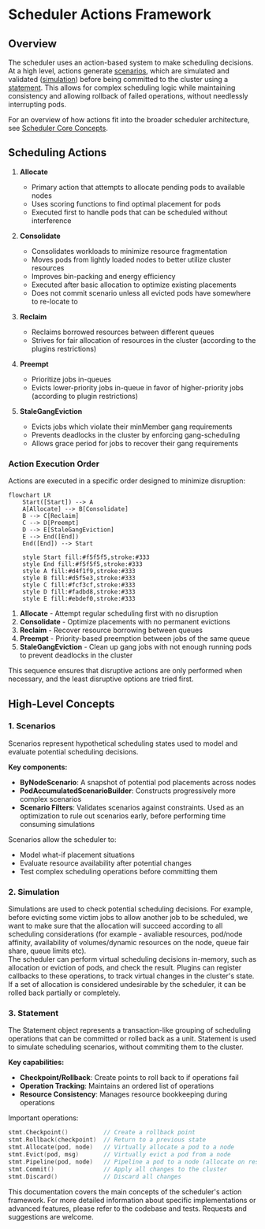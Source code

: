 # Scheduler Actions Framework

## Overview
The scheduler uses an action-based system to make scheduling decisions. At a high level, actions generate [scenarios](#1-scenarios), which are simulated and validated ([simulation](#2-simulation)) before being committed to the cluster using a [statement](#3-statement). This allows for complex scheduling logic while maintaining consistency and allowing rollback of failed operations, without needlessly interrupting pods.

For an overview of how actions fit into the broader scheduler architecture, see [Scheduler Core Concepts](scheduler-concepts.md).

## Scheduling Actions

1. **Allocate**
   - Primary action that attempts to allocate pending pods to available nodes
   - Uses scoring functions to find optimal placement for pods
   - Executed first to handle pods that can be scheduled without interference

2. **Consolidate**
   - Consolidates workloads to minimize resource fragmentation
   - Moves pods from lightly loaded nodes to better utilize cluster resources
   - Improves bin-packing and energy efficiency
   - Executed after basic allocation to optimize existing placements
   - Does not commit scenario unless all evicted pods have somewhere to re-locate to

3. **Reclaim**
   - Reclaims borrowed resources between different queues
   - Strives for fair allocation of resources in the cluster (according to the plugins restrictions)

4. **Preempt**
   - Prioritize jobs in-queues
   - Evicts lower-priority jobs in-queue in favor of higher-priority jobs (according to plugin restrictions)

5. **StaleGangEviction**
   - Evicts jobs which violate their minMember gang requirements
   - Prevents deadlocks in the cluster by enforcing gang-scheduling
   - Allows grace period for jobs to recover their gang requirements

### Action Execution Order

Actions are executed in a specific order designed to minimize disruption:

```mermaid
flowchart LR
    Start([Start]) --> A
    A[Allocate] --> B[Consolidate]
    B --> C[Reclaim]
    C --> D[Preempt]
    D --> E[StaleGangEviction]
    E --> End([End])
    End([End]) --> Start
    
    style Start fill:#f5f5f5,stroke:#333
    style End fill:#f5f5f5,stroke:#333
    style A fill:#d4f1f9,stroke:#333
    style B fill:#d5f5e3,stroke:#333
    style C fill:#fcf3cf,stroke:#333
    style D fill:#fadbd8,stroke:#333
    style E fill:#ebdef0,stroke:#333
```

1. **Allocate** - Attempt regular scheduling first with no disruption
2. **Consolidate** - Optimize placements with no permanent evictions
3. **Reclaim** - Recover resource borrowing between queues
4. **Preempt** - Priority-based preemption between jobs of the same queue
5. **StaleGangEviction** - Clean up gang jobs with not enough running pods to prevent deadlocks in the cluster

This sequence ensures that disruptive actions are only performed when necessary, and the least disruptive options are tried first.

## High-Level Concepts

### 1. Scenarios

Scenarios represent hypothetical scheduling states used to model and evaluate potential scheduling decisions.

**Key components:**
- **ByNodeScenario**: A snapshot of potential pod placements across nodes
- **PodAccumulatedScenarioBuilder**: Constructs progressively more complex scenarios
- **Scenario Filters**: Validates scenarios against constraints. Used as an optimization to rule out scenarios early, before performing time consuming simulations

Scenarios allow the scheduler to:
- Model what-if placement situations
- Evaluate resource availability after potential changes
- Test complex scheduling operations before committing them

### 2. Simulation

Simulations are used to check potential scheduling decisions. For example, before evicting some victim jobs to allow another job to be scheduled, we want to make sure that the allocation will succeed according to all scheduling considerations (for example - avaliable resources, pod/node affinity, availability of volumes/dynamic resources on the node, queue fair share, queue limits etc).  
The scheduler can perform virtual scheduling decisions in-memory, such as allocation or eviction of pods, and check the result. Plugins can register callbacks to these operations, to track virtual changes in the cluster's state. If a set of allocation is considered undesirable by the scheduler, it can be rolled back partially or completely.

### 3. Statement

The Statement object represents a transaction-like grouping of scheduling operations that can be committed or rolled back as a unit. Statement is used to simulate scheduling scenarios, without commiting them to the cluster.

**Key capabilities:**
- **Checkpoint/Rollback**: Create points to roll back to if operations fail
- **Operation Tracking**: Maintains an ordered list of operations
- **Resource Consistency**: Manages resource bookkeeping during operations

Important operations:
```go
stmt.Checkpoint()          // Create a rollback point
stmt.Rollback(checkpoint)  // Return to a previous state
stmt.Allocate(pod, node)   // Virtually allocate a pod to a node
stmt.Evict(pod, msg)       // Virtually evict a pod from a node
stmt.Pipeline(pod, node)   // Pipeline a pod to a node (allocate on resources pending eviction)
stmt.Commit()              // Apply all changes to the cluster
stmt.Discard()             // Discard all changes
```

This documentation covers the main concepts of the scheduler's action framework. For more detailed information about specific implementations or advanced features, please refer to the codebase and tests. Requests and suggestions are welcome.
